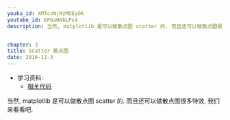 ```yaml
---
youku_id: XMTcxNjMzMDEyOA
youtube_id: EPDaHAbLPs4
description: 当然, matplotlib 是可以做散点图 scatter 的. 而且还可以做散点图很多特效, 我们来看看吧.


chapter: 3
title: Scatter 散点图
date: 2016-11-3
---
```

* 学习资料:
  * [相关代码](https://github.com/MorvanZhou/tutorials/blob/master/matplotlibTUT/plt10_scatter.py)

当然, matplotlib 是可以做散点图 scatter 的. 而且还可以做散点图很多特效, 我们来看看吧.